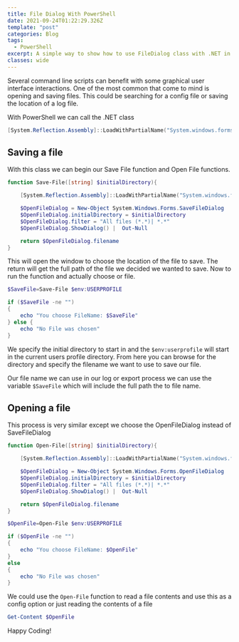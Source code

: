 ```yaml
---
title: File Dialog With PowerShell
date: 2021-09-24T01:22:29.326Z
template: "post"
categories: Blog
tags:
  - PowerShell
excerpt: A simple way to show how to use FileDialog class with .NET in PowerShell
classes: wide
---
```


Several command line scripts can benefit with some graphical user interface interactions. One of the most common that come to mind is opening and saving files. This could be searching for a config file or saving the location of a log file.

With PowerShell we can call the .NET class 

```powershell
[System.Reflection.Assembly]::LoadWithPartialName("System.windows.forms")
```

## Saving a file

With this class we can begin our Save File function and Open File functions.

```powershell
function Save-File([string] $initialDirectory){

    [System.Reflection.Assembly]::LoadWithPartialName("System.windows.forms") | Out-Null

    $OpenFileDialog = New-Object System.Windows.Forms.SaveFileDialog
    $OpenFileDialog.initialDirectory = $initialDirectory
    $OpenFileDialog.filter = "All files (*.*)| *.*"
    $OpenFileDialog.ShowDialog() |  Out-Null

    return $OpenFileDialog.filename
}
```

This will open the window to choose the location of the file to save. The return will get the full path of the file we decided we wanted to save. Now to run the function and actually choose or file.

```powershell
$SaveFile=Save-File $env:USERPROFILE

if ($SaveFile -ne "") 
{
    echo "You choose FileName: $SaveFile" 
} else {
    echo "No File was chosen"
}
```

We specify the initial directory to start in and the `$env:userprofile` will start in the current users profile directory. From here you can browse for the directory and specify the filename we want to use to save our file.

Our file name we can use in our log or export process we can use the variable `$SaveFile` which will include the full path the to file name.

## Opening a file

This process is very similar except we choose the OpenFileDialog instead of SaveFileDialog

```powershell
function Open-File([string] $initialDirectory){

    [System.Reflection.Assembly]::LoadWithPartialName("System.windows.forms") | Out-Null

    $OpenFileDialog = New-Object System.Windows.Forms.OpenFileDialog
    $OpenFileDialog.initialDirectory = $initialDirectory
    $OpenFileDialog.filter = "All files (*.*)| *.*"
    $OpenFileDialog.ShowDialog() |  Out-Null

    return $OpenFileDialog.filename
} 

$OpenFile=Open-File $env:USERPROFILE 

if ($OpenFile -ne "") 
{
    echo "You choose FileName: $OpenFile" 
} 
else 
{
    echo "No File was chosen"
}
```

We could use the `Open-File` function to read a file contents and use this as a config option or just reading the contents of a file 

```powershell
Get-Content $OpenFile
```

Happy Coding!
